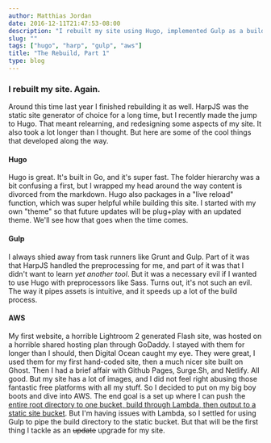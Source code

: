 ```yaml
---
author: Matthias Jordan
date: 2016-12-11T21:47:53-08:00
description: "I rebuilt my site using Hugo, implemented Gulp as a build tool, and learned a lot in the process."
slug: ""
tags: ["hugo", "harp", "gulp", "aws"]
title: "The Rebuild, Part 1"
type: blog
---
```


### I rebuilt my site. Again.

 Around this time last year I finished rebuilding it as well. HarpJS was the static site generator of choice for a long time, but I recently made the jump to Hugo. That meant relearning, and redesigning some aspects of my site. It also took a lot longer than I thought. But here are some of the cool things that developed along the way.

#### Hugo

Hugo is great. It's built in Go, and it's super fast. The folder hierarchy was a bit confusing a first, but I wrapped my head around the way content is divorced from the markdown. Hugo also packages in a "live reload" function, which was super helpful while building this site. I started with my own "theme" so that future updates will be plug+play with an updated theme. We'll see how that goes when the time comes.

#### Gulp

I always shied away from task runners like Grunt and Gulp. Part of it was that HarpJS handled the preprocessing for me, and part of it was that I didn't want to learn *yet another tool*. But it was a necessary evil if I wanted to use Hugo with preprocessors like Sass. Turns out, it's not such an evil. The way it pipes assets is intuitive, and it speeds up a lot of the build process.

#### AWS

My first website, a horrible Lightroom 2 generated Flash site, was hosted on a horrible shared hosting plan through GoDaddy. I stayed with them for longer than I should, then Digital Ocean caught my eye. They were great, I used them for my first hand-coded site, then a much nicer site built on Ghost. Then I had a brief affair with Github Pages, Surge.Sh, and Netlify. All good. But my site has a lot of images, and I did not feel right abusing those fantastic free platforms with all my stuff. So I decided to put on my big boy boots and dive into AWS. The end goal is a set up where I can push the [entire root directory to one bucket, build through Lambda, then output to a static site bucket](http://bezdelev.com/post/hugo-aws-lambda-static-website/). But I'm having issues with Lambda, so I settled for using Gulp to pipe the build directory to the static bucket. But that will be the first thing I tackle as an ~~update~~ upgrade for my site.
